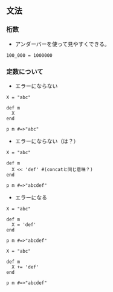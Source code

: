 ## 文法

### 桁数
- アンダーバーを使って見やすくできる。
```
100_000 = 1000000
```

### 定数について
- エラーにならない
```
X = "abc"

def m
  X
end

p m #=>"abc"
```
- エラーにならない（は？）
```
X = "abc"

def m
  X << 'def' #(concatと同じ意味？)
end

p m #=>"abcdef"

```

- エラーになる
```
X = "abc"

def m
  X = 'def'
end

p m #=>"abcdef"

```
```
X = "abc"

def m
  X += 'def'
end

p m #=>"abcdef"

```
